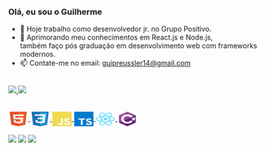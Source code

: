 ### Olá, eu sou o Guilherme

- 🔭 Hoje trabalho como desenvolvedor jr. no Grupo Positivo.
- 🌱 Aprimorando meu conhecimentos em React.js e Node.js,<br>
  também faço pós graduação em desenvolvimento web com frameworks modernos.
- 📫 Contate-me no email: guipreussler14@gmail.com
<br>
<div>
  <a href="https://github.com/GuilhermePreussler">
  <img height="130em" src="https://github-readme-stats.vercel.app/api?username=GuilhermePreussler&show_icons=true&theme=dark">
  <img height="130em" src="https://github-readme-stats.vercel.app/api/top-langs/?username=GuilhermePreussler&hide_progress=true&theme=dark">
</div>
<br>
<div style="display: inline_block"><br>
  <img align="center" alt="Rafa-HTML" height="30" width="40" src="https://raw.githubusercontent.com/devicons/devicon/master/icons/html5/html5-original.svg">
  <img align="center" alt="Rafa-CSS" height="30" width="40" src="https://raw.githubusercontent.com/devicons/devicon/master/icons/css3/css3-original.svg">
  <img align="center" alt="Rafa-Js" height="30" width="40" src="https://raw.githubusercontent.com/devicons/devicon/master/icons/javascript/javascript-plain.svg">
  <img align="center" alt="Rafa-Ts" height="30" width="40" src="https://raw.githubusercontent.com/devicons/devicon/master/icons/typescript/typescript-plain.svg">
  <img align="center" alt="Rafa-React" height="30" width="40" src="https://raw.githubusercontent.com/devicons/devicon/master/icons/react/react-original.svg">
  <img align="center" alt="Rafa-Csharp" height="30" width="40" src="https://raw.githubusercontent.com/devicons/devicon/master/icons/csharp/csharp-original.svg">
</div>
<br>
<div> 
  <a href="https://instagram.com/g.preussler" target="_blank"><img src="https://img.shields.io/badge/-Instagram-%23E4405F?style=for-the-badge&logo=instagram&logoColor=white" target="_blank"></a>
  <a href = "mailto:guipreussler14@gmail.com"><img src="https://img.shields.io/badge/-Gmail-%23333?style=for-the-badge&logo=gmail&logoColor=white" target="_blank"></a>
  <a href="https://www.linkedin.com/in/guihenpreussler" target="_blank"><img src="https://img.shields.io/badge/-LinkedIn-%230077B5?style=for-the-badge&logo=linkedin&logoColor=white" target="_blank"></a> 
  
</div>

<!--![snake animation](https://github.com/GuilhermePreussler/GuilhermePreussler/blob/output/github-contribution-grid-snake2.svg)-->
